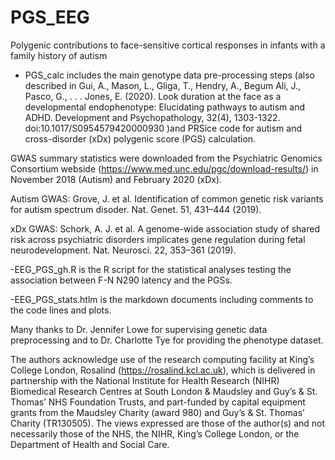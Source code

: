 # PGS_EEG
Polygenic contributions to face-sensitive cortical responses  in infants with a family history of autism
 
 - PGS_calc includes the main genotype data pre-processing steps (also described in Gui, A., Mason, L., Gliga, T., Hendry, A., Begum Ali, J., Pasco, G., . . . Jones, E. (2020). Look duration at the face as a developmental endophenotype: Elucidating pathways to autism and ADHD. 
 Development and Psychopathology, 32(4), 1303-1322. doi:10.1017/S0954579420000930 )and PRSice code for autism and cross-disorder (xDx) polygenic score (PGS) calculation.
 
 GWAS summary statistics were downloaded from the Psychiatric Genomics Consortium webside (https://www.med.unc.edu/pgc/download-results/) in November 2018 (Autism) and February 2020 (xDx).
 
 Autism GWAS: Grove, J. et al. Identification of common genetic risk variants for autism spectrum disoder. Nat. Genet. 51, 431–444 (2019).
 
 xDx GWAS: Schork, A. J. et al. A genome-wide association study of shared risk across psychiatric disorders implicates gene regulation during fetal neurodevelopment. Nat. Neurosci. 22, 353–361 (2019).
 
 
 -EEG_PGS_gh.R is the R script for the statistical analyses testing the association between F-N N290 latency and the PGSs.
 
 -EEG_PGS_stats.htlm is the markdown documents including comments to the code lines and plots.
 
 
 Many thanks to Dr. Jennifer Lowe for supervising genetic data preprocessing and to Dr. Charlotte Tye for providing the phenotype dataset.
 
 The authors acknowledge use of the research computing facility at King’s College London, Rosalind (https://rosalind.kcl.ac.uk), which is delivered in partnership with the National Institute for Health Research (NIHR) Biomedical Research Centres at South London & Maudsley and Guy’s & St. Thomas’ NHS Foundation Trusts, and part-funded by capital equipment grants from the Maudsley Charity (award 980) and Guy’s & St. Thomas’ Charity (TR130505). The views expressed are those of the author(s) and not necessarily those of the NHS, the NIHR, King’s College London, or the Department of Health and Social Care.
 
